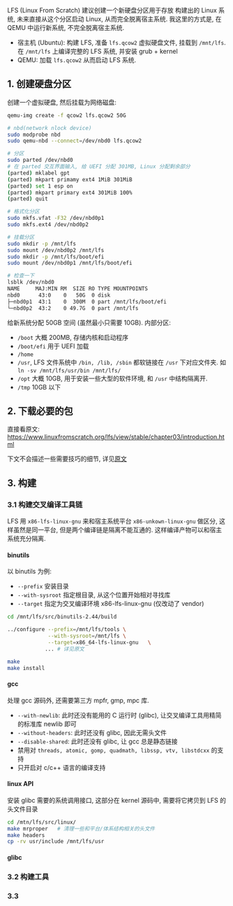 LFS (Linux From Scratch) 建议创建一个新硬盘分区用于存放 构建出的 Linux 系统, 未来直接从这个分区启动 Linux, 从而完全脱离宿主系统. 我这里的方式是, 在 QEMU 中运行新系统, 不完全脱离宿主系统. 

- 宿主机 (Ubuntu): 构建 LFS, 准备 `lfs.qcow2` 虚拟硬盘文件, 挂载到 `/mnt/lfs`. 在 `/mnt/lfs` 上编译完整的 LFS 系统, 并安装 grub + kernel
- QEMU: 加载 `lfs.qcow2` 从而启动 LFS 系统.

## 1. 创建硬盘分区

创建一个虚拟硬盘, 然后挂载为网络磁盘:
```bash
qemu-img create -f qcow2 lfs.qcow2 50G

# nbd(network nlock device)
sudo modprobe nbd
sudo qemu-nbd --connect=/dev/nbd0 lfs.qcow2

# 分区
sudo parted /dev/nbd0
# 在 parted 交互界面输入, 给 UEFI 分配 301MB, Linux 分配剩余部分
(parted) mklabel gpt 
(parted) mkpart primamy ext4 1MiB 301MiB
(parted) set 1 esp on
(parted) mkpart primary ext4 301MiB 100%
(parted) quit

# 格式化分区
sudo mkfs.vfat -F32 /dev/nbd0p1
sudo mkfs.ext4 /dev/nbd0p2

# 挂载分区
sudo mkdir -p /mnt/lfs
sudo mount /dev/nbd0p2 /mnt/lfs
sudo mkdir -p /mnt/lfs/boot/efi
sudo mount /dev/nbd0p1 /mnt/lfs/boot/efi

# 检查一下
lsblk /dev/nbd0
NAME     MAJ:MIN RM  SIZE RO TYPE MOUNTPOINTS
nbd0      43:0    0   50G  0 disk
├─nbd0p1  43:1    0  300M  0 part /mnt/lfs/boot/efi
└─nbd0p2  43:2    0 49.7G  0 part /mnt/lfs
```

给新系统分配 50GB 空间 (虽然最小只需要 10GB). 内部分区:
- `/boot` 大概 200MB, 存储内核和启动程序
- `/boot/efi` 用于 UEFI 加载
- `/home`
- `/usr`, LFS 文件系统中 `/bin, /lib, /sbin` 都软链接在 `/usr` 下对应文件夹. 如 `ln -sv /mnt/lfs/usr/bin /mnt/lfs/`
- `/opt` 大概 10GB, 用于安装一些大型的软件环境, 和 `/usr` 中结构隔离开.
- `/tmp` 10GB 以下

## 2. 下载必要的包

直接看原文: https://www.linuxfromscratch.org/lfs/view/stable/chapter03/introduction.html

下文不会描述一些需要技巧的细节, 详见[原文](https://www.linuxfromscratch.org/lfs/view/)

## 3. 构建

### 3.1 构建交叉编译工具链

LFS 用 `x86-lfs-linux-gnu` 来和宿主系统平台 `x86-unkown-linux-gnu` 做区分, 这样虽然是同一平台, 但是两个编译链是隔离不能互通的. 这样编译产物可以和宿主系统充分隔离.

#### binutils 

以 binutils 为例:
- `--prefix` 安装目录
- `--with-sysroot` 指定根目录, 从这个位置开始相对寻找库
- `--target` 指定为交叉编译环境 x86-lfs-linux-gnu (仅改动了 vendor)

```bash
cd /mnt/lfs/src/binutils-2.44/build

../configure --prefix=/mnt/lfs/tools \
             --with-sysroot=/mnt/lfs \
             --target=x86_64-lfs-linux-gnu   \
			... # 详见原文

make
make install
```

#### gcc

处理 gcc 源码外, 还需要第三方 mpfr, gmp, mpc 库.

- `--with-newlib`: 此时还没有能用的 C 运行时 (glibc), 让交叉编译工具用精简的标准库 newlib 即可
- `--without-headers`: 此时还没有 glibc, 因此无需头文件
- `--disable-shared`: 此时还没有 glibc, 让 gcc 总是静态链接
- 禁用对 `threads, atomic, gomp, quadmath, libssp, vtv, libstdcxx` 的支持
- 只开启对 c/c++ 语言的编译支持

#### linux API

安装 glibc 需要的系统调用接口, 这部分在 kernel 源码中, 需要将它拷贝到 LFS 的头文件目录

```bash
cd /mtn/lfs/src/linux/
make mrproper   # 清理一些和平台/体系结构相关的头文件
make headers 
cp -rv usr/include /mnt/lfs/usr
```

#### glibc 



### 3.2 构建工具



### 3.3 

